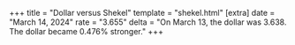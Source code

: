 +++
title = "Dollar versus Shekel"
template = "shekel.html"
[extra]
date = "March 14, 2024"
rate = "3.655"
delta = "On March 13, the dollar was 3.638. The dollar became 0.476% stronger."
+++
